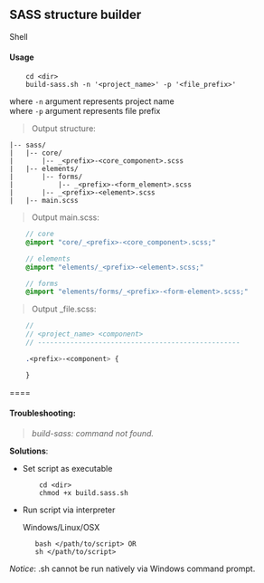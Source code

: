 ## SASS structure builder
Shell

#### Usage
````shell
    cd <dir>
    build-sass.sh -n '<project_name>' -p '<file_prefix>'
````
where `-n` argument represents project name<br>
where `-p` argument represents file prefix

> Output structure:

    |-- sass/
    |   |-- core/
    |       |-- _<prefix>-<core_component>.scss
    |   |-- elements/
    |       |-- forms/
    |           |-- _<prefix>-<form_element>.scss
    |       |-- _<prefix>-<element>.scss
    |   |-- main.scss

> Output main.scss:

````sass
    // core
    @import "core/_<prefix>-<core_component>.scss;"

    // elements
    @import "elements/_<prefix>-<element>.scss;"

    // forms
    @import "elements/forms/_<prefix>-<form-element>.scss;"
````
> Output _file.scss:

````sass
    //
    // <project_name> <component>
    // --------------------------------------------------

    .<prefix>-<component> {

    }
````

====

#### Troubleshooting:

> *build-sass: command not found.*

**Solutions**:

 - Set script as executable

    ````shell
        cd <dir>
        chmod +x build.sass.sh
    ````

 - Run script via interpreter

     Windows/Linux/OSX

     ````shell
        bash </path/to/script> OR
        sh </path/to/script>
    ````

*Notice*: .sh cannot be run natively via Windows command prompt.